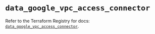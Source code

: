 # `data_google_vpc_access_connector`

Refer to the Terraform Registry for docs: [`data_google_vpc_access_connector`](https://registry.terraform.io/providers/hashicorp/google-beta/6.10.0/docs/data-sources/google_vpc_access_connector).

